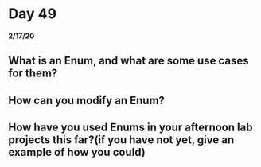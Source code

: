 # Day 49
__2/17/20__

## What is an Enum, and what are some use cases for them?

## How can you modify an Enum?

## How have you used Enums in your afternoon lab projects this far?(if you have not yet, give an example of how you could)